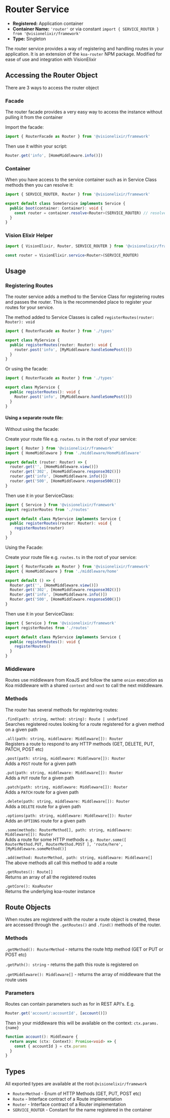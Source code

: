 # Router Service

- **Registered:** Application container
- **Container Name:** `'router'` or via constant `import { SERVICE_ROUTER } from '@visionelixir/framework'`
- **Type:** Singleton

The router service provides a way of registering and handling routes in your application. It is an extension of the
`koa-router` NPM package. Modified for ease of use and integration with VisionElixir

## Accessing the Router Object

There are 3 ways to access the router object

### Facade

The router facade provides a very easy way to access the instance without pulling it from the container

Import the facade:
```typescript
import { RouterFacade as Router } from '@visionelixir/framework'
```

Then use it within your script:
```typescript
Router.get('info', [HomeMiddleware.info()])
```

### Container

When you have access to the service container such as in Service Class methods then you can resolve it:

```typescript
import { SERVICE_ROUTER, Router } from '@visionelixir/framework'

export default class SomeService implements Service {
  public boot(container: Container): void {
    const router = container.resolve<Router>(SERVICE_ROUTER) // resolve it from the container
  }
}
```

### Vision Elixir Helper

```typescript
import { VisionElixir, Router, SERVICE_ROUTER } from '@visionelixir/framework'

const router = VisionElixir.service<Router>(SERVICE_ROUTER)
```

## Usage

### Registering Routes

The router service adds a method to the Service Class for registering routes and passes the router. This is the
recommended place to register your routes for your service.

The method added to Service Classes is called `registerRoutes(router: Router): void`

```typescript
import { RouterFacade as Router } from './types'

export class MyService {
  public registerRoutes(router: Router): void {
    router.post('info', [MyMiddleware.handleSomePost()])
  }
}
```

Or using the facade:
```typescript
import { RouterFacade as Router } from './types'

export class MyService {
  public registerRoutes(): void {
    Router.post('info', [MyMiddleware.handleSomePost()])
  }
}
```

#### Using a separate route file:

Without using the facade:

Create your route file e.g. `routes.ts` in the root of your service:
```typescript
import { Router } from '@visionelixir/framework'
import { HomeMiddleware } from './middleware/HomeMiddleware'

export default (router: Router) => {
  router.get('', [HomeMiddleware.view()])
  router.get('302', [HomeMiddleware.response302()])
  router.get('info', [HomeMiddleware.info()])
  router.get('500', [HomeMiddleware.response500()])
}
```

Then use it in your ServiceClass:

```typescript
import { Service } from '@visionelixir/framework'
import registerRoutes from './routes'

export default class MyService implements Service {
  public registerRoutes(router: Router): void {
    registerRoutes(router)
  }
}
```

Using the Facade:

Create your route file e.g. `routes.ts` in the root of your service:
```typescript
import { RouterFacade as Router } from '@visionelixir/framework'
import { HomeMiddleware } from './middleware/home'

export default () => {
  Router.get('', [HomeMiddleware.view()])
  Router.get('302', [HomeMiddleware.response302()])
  Router.get('info', [HomeMiddleware.info()])
  Router.get('500', [HomeMiddleware.response500()])
}
```

Then use it in your ServiceClass:

```typescript
import { Service } from '@visionelixir/framework'
import registerRoutes from './routes'

export default class MyService implements Service {
  public registerRoutes(): void {
    registerRoutes()
  }
}
```

### Middleware

Routes use middleware from KoaJS and follow the same `onion` execution as Koa middleware with a shared `context` and `next`
to call the next middleware.

### Methods

The router has several methods for registering routes:

`.find(path: string, method: string): Route | undefined` \
Searches registered routes looking for a route registered for a given method on a given path

`.all(path: string, middleware: Middleware[]): Router` \
Registers a route to respond to any HTTP methods (GET, DELETE, PUT, PATCH, POST etc)

`.post(path: string, middleware: Middleware[]): Router` \
Adds a `POST` route for a given path

`.put(path: string, middleware: Middleware[]): Router` \
Adds a `PUT` route for a given path

`.patch(path: string, middleware: Middleware[]): Router` \
Adds a `PATCH` route for a given path

`.delete(path: string, middleware: Middleware[]): Router` \
Adds a `DELETE` route for a given path

`.options(path: string, middleware: Middleware[]): Router` \
Adds an `OPTIONS` route for a given path

`.some(methods: RouterMethod[], path: string, middleware: Middleware[]): Router` \
Adds a route for some HTTP methods
`e.g. Router.some([ RouterMethod.PUT, RouterMethod.POST ], 'route/here', [MyMiddleware.someMethod()]`

`.add(method: RouterMethod, path: string, middleware: Middleware[]`\
The above methods all call this method to add a route

`.getRoutes(): Route[]` \
Returns an array of all the registered routes

`.getCore(): KoaRouter` \
Returns the underlying koa-router instance

## Route Objects

When routes are registered with the router a route object is created, these are accessed through the `.getRoutes()` and
`.find()` methods of the router.

### Methods

`.getMethod(): RouterMethod` - returns the route http method (GET or PUT or POST etc)

`.getPath(): string` - returns the path this route is registered on

`.getMiddleware(): Middleware[]` - returns the array of middleware that the route uses

### Parameters

Routes can contain parameters such as for in REST API's. E.g.

```typescript
Router.get('account/:accountId', [account()])
```

Then in your middleware this will be available on the context: `ctx.params.{name}`
```typescript
function account(): Middleware {
  return async (ctx: Context): Promise<void> => {
    const { accountId } = ctx.params
  }
}
```

## Types

All exported types are available at the root `@visionelixir/framework`

- `RouterMethod` - Enum of HTTP Methods (GET, PUT, POST etc)
- `Route` - Interface contract of a Route implementation
- `Router` - Interface contract of a Router implementation
- `SERVICE_ROUTER` - Constant for the name registered in the container
